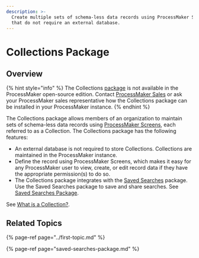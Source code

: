 ```yaml
---
description: >-
  Create multiple sets of schema-less data records using ProcessMaker Screens
  that do not require an external database.
---
```


# Collections Package

## Overview

{% hint style="info" %}
The Collections [package](../first-topic.md) is not available in the ProcessMaker open-source edition. Contact [ProcessMaker Sales](mailto:sales@processmaker.com) or ask your ProcessMaker sales representative how the Collections package can be installed in your ProcessMaker instance.
{% endhint %}

The Collections package allows members of an organization to maintain sets of schema-less data records using [ProcessMaker Screens](../../designing-processes/design-forms/what-is-a-form.md), each referred to as a Collection. The Collections package has the following features:

* An external database is not required to store Collections. Collections are maintained in the ProcessMaker instance.
* Define the record using ProcessMaker Screens, which makes it easy for any ProcessMaker user to view, create, or edit record data if they have the appropriate permission\(s\) to do so.
* The Collections package integrates with the [Saved Searches](../../using-processmaker/save-and-share-request-and-task-related-searches/what-is-a-saved-search.md) package. Use the Saved Searches package to save and share searches. See [Saved Searches Package](saved-searches-package.md).

See [What is a Collection?](../../collections/what-is-a-collection.md).

## Related Topics

{% page-ref page="../first-topic.md" %}

{% page-ref page="saved-searches-package.md" %}

